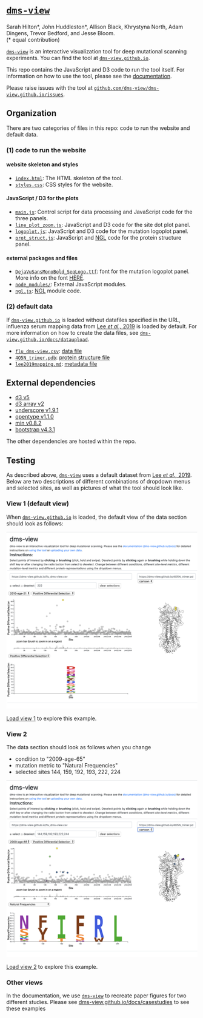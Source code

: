 # [`dms-view`](https://dms-view.github.io)

Sarah Hilton\*, John Huddleston\*, Allison Black, Khrystyna North, Adam Dingens, Trevor Bedford, and Jesse Bloom.   
(* equal contribution)  

[`dms-view`](https://dms-view.github.io) is an interactive visualization tool for deep mutational scanning experiments.
You can find the tool at [`dms-view.github.io`](https://dms-view.github.io).

This repo contains the JavaScript and D3 code to run the tool itself.
For information on how to use the tool, please see the [documentation](https://dms-view.github.io/docs).

Please raise issues with the tool at [`github.com/dms-view/dms-view.github.io/issues`](https://github.com/dms-view/dms-view.github.io/issues).

## Organization

There are two categories of files in this repo: code to run the website and default data.

### (1) code to run the website

#### website skeleton and styles
- [`index.html`](index.html): The HTML skeleton of the tool.
- [`styles.css`](styles.css): CSS styles for the website.

#### JavaScript / D3 for the plots
- [`main.js`](main.js): Control script for data processing and JavaScript code for the three panels.
- [`line_plot_zoom.js`](line_plot_zoom.js): JavaScript and D3 code for the site dot plot panel.
- [`logoplot.js`](logoplot.js): JavaScript and D3 code for the mutation logoplot panel.
- [`prot_struct.js`](prot_struct.js): JavaScript and [NGL](http://nglviewer.org/ngl/api/manual/) code for the protein structure panel.

#### external packages and files
- [`DejaVuSansMonoBold_SeqLogo.ttf`](DejaVuSansMonoBold_SeqLogo.ttf): font for the mutation logoplot panel. More info on the font [HERE](https://github.com/jbloomlab/dmslogo/tree/master/dmslogo/ttf_fonts).
- [`node_modules/`](node_modules/): External JavaScript modules.
- [`ngl.js`](ngl.js): [NGL](http://nglviewer.org/ngl/api/manual/) module code.


### (2) default data

If [`dms-view.github.io`](https://dms-view.github.io) is loaded without datafiles specified in the URL, influenza serum mapping data from [Lee _et al.,_ 2019](https://elifesciences.org/articles/49324) is loaded by default.
For more information on how to create the data files, see [`dms-view.github.io/docs/dataupload`](https://dms-view.github.io/docs/dataupload).

- [`flu_dms-view.csv`](flu_dms-view.csv): [data file](https://dms-view.github.io/docs/dataupload/#data-file)
- [`4O5N_trimer.pdb`](4O5N_trimer.pdb): [protein structure file](https://dms-view.github.io/docs/dataupload/#protein-structure)
- [`lee2019mapping.md`](lee2019mapping.md): [metadata file](https://dms-view.github.io/docs/dataupload/#metatdata-file)

## External dependencies

- [d3 v5](https://d3js.org/d3.v5.min.js)
- [d3 array v2](https://d3js.org/d3-array.v2.min.js)
- [underscore v1.9.1](https://cdnjs.cloudflare.com/ajax/libs/underscore.js/1.9.1/underscore-min.js)
- [opentype v1.1.0](https://cdn.jsdelivr.net/npm/opentype.js@1.1.0/dist/opentype.min.js)
- [min v0.8.2](https://cdn.jsdelivr.net/npm/marked@0.8.2/marked.min.js)
- [bootstrap v4.3.1](https://stackpath.bootstrapcdn.com/bootstrap/4.3.1/css/bootstrap.min.css)

The other dependencies are hosted within the repo.

## Testing

As described above, [`dms-view`](https://dms-view.github.io) uses a default dataset from [Lee _et al.,_ 2019](https://elifesciences.org/articles/49324).
Below are two descriptions of different combinations of dropdown menus and selected sites, as well as pictures of what the tool should look like.

### View 1 (default view)
When [`dms-view.github.io`](https://dms-view.github.io) is loaded, the default view of the data section should look as follows:

![](testing/view1.png)


[Load view 1](https://dms-view.github.io/?markdown-url=https%3A%2F%2Fdms-view.github.io%2Flee2019mapping.md&data-url=https%3A%2F%2Fdms-view.github.io%2Fflu_dms-view.csv&condition=2010-age-21&site_metric=site_Positive+Differential+Selection&mutation_metric=mut_Positive+Differential+Selection&selected_sites=222&pdb-url=https%3A%2F%2Fdms-view.github.io%2F4O5N_trimer.pdb) to explore this example.

### View 2
The data section should look as follows when you change
- condition to "2009-age-65"
- mutation metric to "Natural Frequencies"
- selected sites 144, 159, 192, 193, 222, 224

![](testing/view2.png)

[Load view 2](https://dms-view.github.io/?markdown-url=https%3A%2F%2Fdms-view.github.io%2Flee2019mapping.md&data-url=https%3A%2F%2Fdms-view.github.io%2Fflu_dms-view.csv&pdb-url=https%3A%2F%2Fdms-view.github.io%2F4O5N_trimer.pdb&selected_sites=144%2C159%2C192%2C193%2C222%2C244&condition=2009-age-65&site_metric=site_Positive+Differential+Selection&mutation_metric=mut_Natural+Frequencies) to explore this example.

### Other views

In the documentation, we use [`dms-view`](https://dms-view.github.io) to recreate paper figures for two different studies.
Please see [dms-view.github.io/docs/casestudies](https://dms-view.github.io/docs/casestudies) to see these examples
